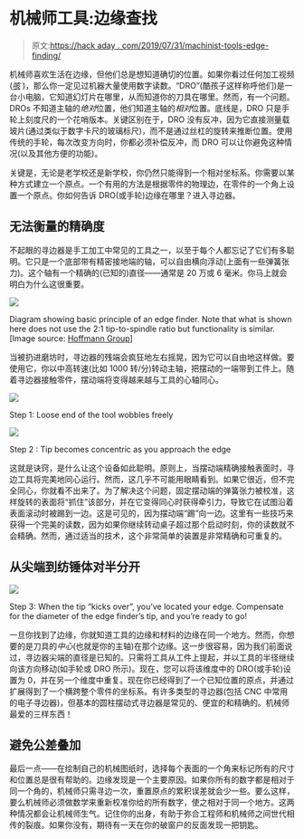 # 机械师工具:边缘查找

> 原文:[https://hack aday . com/2019/07/31/machinist-tools-edge-finding/](https://hackaday.com/2019/07/31/machinist-tools-edge-finding/)

机械师喜欢生活在边缘，但他们总是想知道确切的位置。如果你看过任何加工视频(*[*咳*](http://www.youtube.com/blondihacks)* )，那么你一定见过机器大量使用数字读数。“DRO”(酷孩子这样称呼他们)是一台小电脑，它知道幻灯片在哪里，从而知道你的刀具在哪里。然而，有一个问题。DROs 不知道主轴的*绝对*位置，他们知道主轴的*相对*位置。底线是，DRO 只是手轮上刻度尺的一个花哨版本。关键区别在于，DRO 没有反冲，因为它直接测量载玻片(通过类似于数字卡尺的玻璃标尺)，而不是通过丝杠的旋转来推断位置。使用传统的手轮，每次改变方向时，你都必须补偿反冲，而 DRO 可以让你避免这种情况(以及其他方便的功能)。

关键是，无论是老学校还是新学校，你仍然只能得到一个相对坐标系。你需要以某种方式建立一个原点。一个有用的方法是根据零件的物理边，在零件的一个角上设置一个原点。你如何告诉 DRO(或手轮)边缘在哪里？进入寻边器。

## 无法衡量的精确度

不起眼的寻边器是手工加工中常见的工具之一，以至于每个人都忘记了它们有多聪明。它只是一个底部带有精密接地端的轴，可以自由横向浮动(上面有一些弹簧张力)。这个轴有一个精确的(已知的)直径——通常是 20 万或 6 毫米。你马上就会明白为什么这很重要。

[![](../Images/beb0bce44d66280cc7adf58a9f411115.png)](https://hackaday.com/wp-content/uploads/2019/07/edge-finder-diagram-hoffman-group.jpg)

Diagram showing basic principle of an edge finder. Note that what is shown here does not use the 2:1 tip-to-spindle ratio but functionality is similar. [Image source: [Hoffmann Group](https://www.hoffmann-group.com/MY/en/hmy/Clamping-technology/Devices/Edge-finder/p/359000)]

当被扔进磨坊时，寻边器的残端会疯狂地左右摇晃，因为它可以自由地这样做。要使用它，你以中高转速(比如 1000 转/分)转动主轴，把摆动的一端带到工件上。随着寻边器接触零件，摆动端将变得越来越与工具的心轴同心。

[![](../Images/00d27a2323857bd3517ad29e01eeee54.png)](https://hackaday.com/2019/07/31/machinist-tools-edge-finding/edgefinder1/)

Step 1: Loose end of the tool wobbles freely

[![](../Images/8662505fb9b79bba960a435834518655.png)](https://hackaday.com/2019/07/31/machinist-tools-edge-finding/edgefinder2/)

Step 2 : Tip becomes concentric as you approach the edge

这就是诀窍，是什么让这个设备如此聪明。原则上，当摆动端精确接触表面时，寻边工具将完美地同心运行。然而，这几乎不可能用眼睛看到。如果它很近，但不完全同心，你就看不出来了。为了解决这个问题，固定摆动端的弹簧张力被校准，这样旋转的表面将“抓住”该部分，并在它变得同心时获得牵引力，导致它在试图沿着表面滚动时被踢到一边。这是可见的，因为摆动端“踢”向一边。这里有一些技巧来获得一个完美的读数，因为如果你继续转动桌子超过那个启动时刻，你的读数就不会精确。然而，通过适当的技术，这个非常简单的装置是非常精确和可重复的。

## 从尖端到纺锤体对半分开

![](../Images/21467091091a1fb4edfe7605685f0e6a.png)

Step 3: When the tip “kicks over”, you’ve located your edge. Compensate for the diameter of the edge finder’s tip, and you’re ready to go!

一旦你找到了边缘，你就知道工具的边缘和材料的边缘在同一个地方。然而，你想要的是刀具的*中心*(也就是你的主轴)在那个边缘。这一步很容易，因为我们前面说过，寻边器尖端的直径是已知的。只需将工具从工件上提起，并以工具的半径继续向该方向移动(如手轮或 DRO 所示)。现在，您可以将该维度中的 DRO(或手轮)设置为 0，并在另一个维度中重复。现在你已经得到了一个已知位置的原点，并通过扩展得到了一个横跨整个零件的坐标系。有许多类型的寻边器(包括 CNC 中常用的电子寻边器)，但基本的圆柱摆动式寻边器是常见的、便宜的和精确的。机械师最爱的三样东西！

## 避免公差叠加

最后一点——在绘制自己的机械图纸时，选择每个表面的一个角来标记所有的尺寸和位置总是很有帮助的。边缘发现是一个主要原因。如果你所有的数字都是相对于同一个角的，机械师只需寻边一次，重置原点的累积误差就会少一些。要么这样，要么机械师必须做数学来重新校准你给的所有数字，使之相对于同一个地方。这两种情况都会让机械师生气。记住你的出身，有助于弥合工程师和机械师之间世代相传的裂痕。如果你没有，期待有一天在你的破窗户的反面发现一把钥匙。